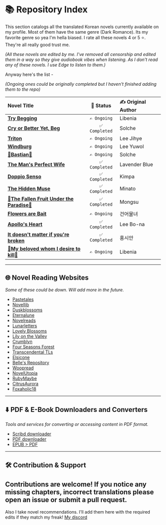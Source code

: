 # 📚 Repository Index

This section catalogs all the translated Korean novels currently available on my profile. Most of them have the same genre (Dark Romance). Its my favorite genre so yea I'm hella biased. I rate all these novels 4 or 5 ⭐. They're all really good trust me.

*(All these novels are edited by me. I've removed all censorship and edited them in a way so they give audiobook vibes when listening. As I don't read any of these novels. I use Edge to listen to them.)*

Anyway here's the list -

*(Ongoing ones could be originally completed but I haven't finished adding them to the repo)*

| Novel Title | 📝 Status | ✍️ Original Author |
|:---|:---:|:---|
| [**Try Begging**](https://github.com/rollins1338/TryBeggingWN) | `✍️ Ongoing` | Libenia |
| [**Cry or Better Yet, Beg**](https://github.com/rollins1338/CoBYB) | `✅ Completed` | Solche |
| [**Triton**](https://github.com/rollins1338/LNTriton) | `✍️ Ongoing` | Lee Jihye |
| [**Windburg**](https://github.com/rollins1338/WNWindburg) | `✍️ Ongoing` | Lee Yuwol |
| [🌟**Bastian**🌟](https://github.com/rollins1338/LNBastian) | `✍️ Ongoing` | Solche |
| [**The Man's Perfect Wife**](https://github.com/rollins1338/TMPWlol) | `✅ Completed` | Lavender Blue |
| [**Doppio Senso**](https://github.com/rollins1338/DoppioSenso) | `✅ Completed` | Kimpa |
| [**The Hidden Muse**](https://github.com/rollins1338/OdalisqueHiddenMuse) | `✅ Completed` | Minato |
| [🌟**The Fallen Fruit Under the Paradise**🌟](https://github.com/rollins1338/The-Fallen-Fruit-under-the-paradise) | `✅ Completed` | Mongsu |
| [**Flowers are Bait**](https://github.com/rollins1338/FlowersAreBait) | `✍️ Ongoing` | 건어물녀 |
| [**Apollo's Heart**](https://github.com/rollins1338/ApollosHeart) | `✅ Completed` | Lee Bo-na |
| [**It doesn't matter if you're broken**](https://github.com/rollins1338/ItDoesntMatterIfYoureBroken) | `✅ Completed` | 홍시안 |
| [🌟**My beloved whom I desire to kill**🌟](https://github.com/rollins1338/MyBelovedWhom-I-DesireToKill) | `✍️ Ongoing` | Libenia |

---

## 🌐 Novel Reading Websites

*Some of these could be down. Will add more in the future.*

- [Pastetales](https://pasteltales.com)
- [Novellib](https://novelib.com/)
- [Duskblossoms](https://duskblossoms.com)
- [Eternalune](https://eternalune.com)
- [Novelreads](https://www.novelreads.club)
- [Lunarletters](https://lunarletters.com)
- [Lovely Blossoms](https://lovelyblossoms.com/all-novels/)
- [Lily on the Valley](https://lilyonthevalley.com)
- [Crumblyn](https://crumblyn.com/)
- [Four Seasons Forest](https://fourseasonsforest.wordpress.com/)
- [Transcendental TLs](https://transcendentaltls.com/)
- [Elsicone](https://server.elscione.com/)
- [Belle's Repository](https://bellerepository.com/)
- [Woopread](https://woopread.com/)
- [NovelUtopia](https://novelutopia.site/)
- [RubyMaybe](https://rubymaybetranslations.com/)
- [CitrusAurora](https://citrusaurora.com/)
- [Foxaholic18](https://18.foxaholic.com/novel/)


---

## ⬇️ PDF & E-Book Downloaders and Converters

*Tools and services for converting or accessing content in PDF format.*

- [Scribd downloader](https://scribd.vdownloaders.com/)
- [PDF downloader](https://pdfdownloader.net)
- [EPUB > PDF](https://www.onlineconverter.com/epub-to-pdf)
---

## 🛠️ Contribution & Support

Contributions are welcome! If you notice any missing chapters, incorrect translations please open an issue or submit a pull request.
---
Also I take novel recommendations. I'll add them here with the required edits if they match my freak! 
[My discord](https://discord.com/users/694473068038455306)
